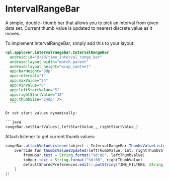 # IntervalRangeBar

  A simple, double- thumb bar that allows you to pick an interval from given data set.
  Current thumb value is updated to nearest discrete value as it moves.

  To implement IntervalRangeBar, simply add this to your layout:

  ```xml
  <pl.applover.intervalrangebar.IntervalRangeBar
    android:id="@+id/time_interval_range_bar"
    android:layout_width="match_parent"
    android:layout_height="wrap_content"
    app:barHeight="8dp"
    app:interval="1"
    app:maxValue="24"
    app:minValue="0"
    app:leftStartValue="5"
    app:rightStartValue="18"
    app:thumbSize="24dp" />
    ```

Or set start values dynamically:

```java
rangeBar.setStartValues(_leftStartValue_,_rightStartValue_)
```

Attach listener to get current thumb values:

```java
rangeBar.attachValueListener(object : IntervalRangeBar.ThumbsValueListener {
    override fun thumbsValuesUpdated(leftThumbValue: Int, rightThumbValue: Int) {
        fromHour.text = String.format("%d:00", leftThumbValue)
        toHour.text = String.format("%d:00", rightThumbValue)
        defaultSharedPreferences.edit().putString(TIME_FILTERS, String.format("%d:00-%d:00", leftThumbValue, rightThumbValue)).apply()
    }
})
```
